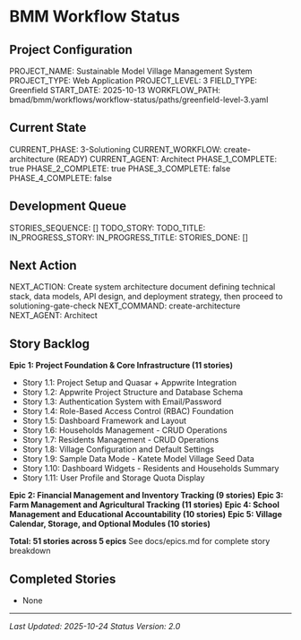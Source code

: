 # BMM Workflow Status

## Project Configuration

PROJECT_NAME: Sustainable Model Village Management System
PROJECT_TYPE: Web Application
PROJECT_LEVEL: 3
FIELD_TYPE: Greenfield
START_DATE: 2025-10-13
WORKFLOW_PATH: bmad/bmm/workflows/workflow-status/paths/greenfield-level-3.yaml

## Current State

CURRENT_PHASE: 3-Solutioning
CURRENT_WORKFLOW: create-architecture (READY)
CURRENT_AGENT: Architect
PHASE_1_COMPLETE: true
PHASE_2_COMPLETE: true
PHASE_3_COMPLETE: false
PHASE_4_COMPLETE: false

## Development Queue

STORIES_SEQUENCE: []
TODO_STORY: 
TODO_TITLE: 
IN_PROGRESS_STORY: 
IN_PROGRESS_TITLE: 
STORIES_DONE: []

## Next Action

NEXT_ACTION: Create system architecture document defining technical stack, data models, API design, and deployment strategy, then proceed to solutioning-gate-check
NEXT_COMMAND: create-architecture
NEXT_AGENT: Architect

## Story Backlog

**Epic 1: Project Foundation & Core Infrastructure (11 stories)**
- Story 1.1: Project Setup and Quasar + Appwrite Integration
- Story 1.2: Appwrite Project Structure and Database Schema
- Story 1.3: Authentication System with Email/Password
- Story 1.4: Role-Based Access Control (RBAC) Foundation
- Story 1.5: Dashboard Framework and Layout
- Story 1.6: Households Management - CRUD Operations
- Story 1.7: Residents Management - CRUD Operations
- Story 1.8: Village Configuration and Default Settings
- Story 1.9: Sample Data Mode - Katete Model Village Seed Data
- Story 1.10: Dashboard Widgets - Residents and Households Summary
- Story 1.11: User Profile and Storage Quota Display

**Epic 2: Financial Management and Inventory Tracking (9 stories)**
**Epic 3: Farm Management and Agricultural Tracking (11 stories)**
**Epic 4: School Management and Educational Accountability (10 stories)**
**Epic 5: Village Calendar, Storage, and Optional Modules (10 stories)**

**Total: 51 stories across 5 epics**
See docs/epics.md for complete story breakdown

## Completed Stories

- None

---

_Last Updated: 2025-10-24_
_Status Version: 2.0_
